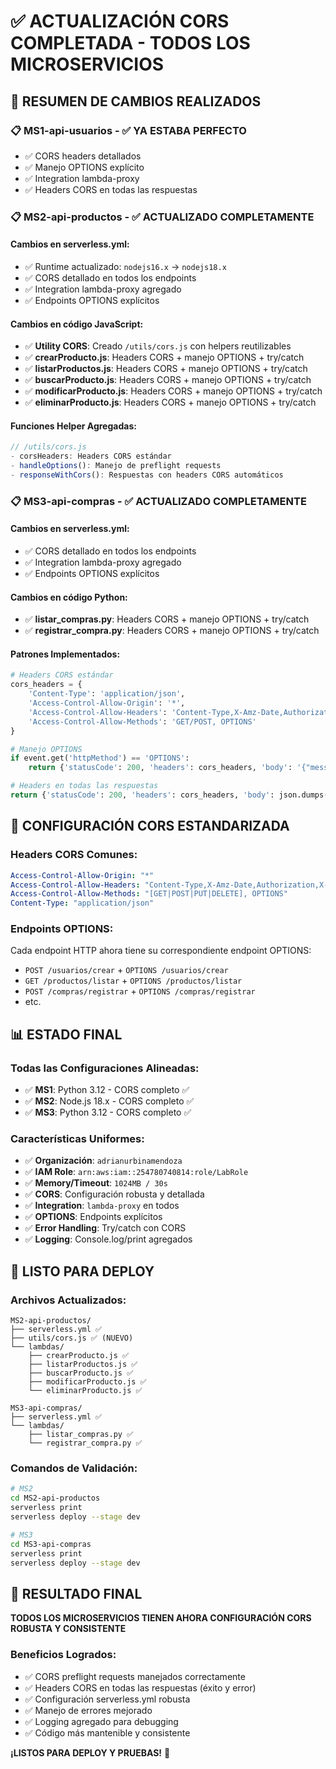 # ✅ ACTUALIZACIÓN CORS COMPLETADA - TODOS LOS MICROSERVICIOS

## 🎯 RESUMEN DE CAMBIOS REALIZADOS

### 📋 **MS1-api-usuarios** - ✅ YA ESTABA PERFECTO

- ✅ CORS headers detallados
- ✅ Manejo OPTIONS explícito
- ✅ Integration lambda-proxy
- ✅ Headers CORS en todas las respuestas

### 📋 **MS2-api-productos** - ✅ ACTUALIZADO COMPLETAMENTE

#### **Cambios en serverless.yml:**

- ✅ Runtime actualizado: `nodejs16.x` → `nodejs18.x`
- ✅ CORS detallado en todos los endpoints
- ✅ Integration lambda-proxy agregado
- ✅ Endpoints OPTIONS explícitos

#### **Cambios en código JavaScript:**

- ✅ **Utility CORS**: Creado `/utils/cors.js` con helpers reutilizables
- ✅ **crearProducto.js**: Headers CORS + manejo OPTIONS + try/catch
- ✅ **listarProductos.js**: Headers CORS + manejo OPTIONS + try/catch
- ✅ **buscarProducto.js**: Headers CORS + manejo OPTIONS + try/catch
- ✅ **modificarProducto.js**: Headers CORS + manejo OPTIONS + try/catch
- ✅ **eliminarProducto.js**: Headers CORS + manejo OPTIONS + try/catch

#### **Funciones Helper Agregadas:**

```javascript
// /utils/cors.js
- corsHeaders: Headers CORS estándar
- handleOptions(): Manejo de preflight requests
- responseWithCors(): Respuestas con headers CORS automáticos
```

### 📋 **MS3-api-compras** - ✅ ACTUALIZADO COMPLETAMENTE

#### **Cambios en serverless.yml:**

- ✅ CORS detallado en todos los endpoints
- ✅ Integration lambda-proxy agregado
- ✅ Endpoints OPTIONS explícitos

#### **Cambios en código Python:**

- ✅ **listar_compras.py**: Headers CORS + manejo OPTIONS + try/catch
- ✅ **registrar_compra.py**: Headers CORS + manejo OPTIONS + try/catch

#### **Patrones Implementados:**

```python
# Headers CORS estándar
cors_headers = {
    'Content-Type': 'application/json',
    'Access-Control-Allow-Origin': '*',
    'Access-Control-Allow-Headers': 'Content-Type,X-Amz-Date,Authorization,X-Api-Key,X-Amz-Security-Token',
    'Access-Control-Allow-Methods': 'GET/POST, OPTIONS'
}

# Manejo OPTIONS
if event.get('httpMethod') == 'OPTIONS':
    return {'statusCode': 200, 'headers': cors_headers, 'body': '{"message": "CORS preflight"}'}

# Headers en todas las respuestas
return {'statusCode': 200, 'headers': cors_headers, 'body': json.dumps(data)}
```

## 🔧 **CONFIGURACIÓN CORS ESTANDARIZADA**

### **Headers CORS Comunes:**

```yaml
Access-Control-Allow-Origin: "*"
Access-Control-Allow-Headers: "Content-Type,X-Amz-Date,Authorization,X-Api-Key,X-Amz-Security-Token"
Access-Control-Allow-Methods: "[GET|POST|PUT|DELETE], OPTIONS"
Content-Type: "application/json"
```

### **Endpoints OPTIONS:**

Cada endpoint HTTP ahora tiene su correspondiente endpoint OPTIONS:

- `POST /usuarios/crear` + `OPTIONS /usuarios/crear`
- `GET /productos/listar` + `OPTIONS /productos/listar`
- `POST /compras/registrar` + `OPTIONS /compras/registrar`
- etc.

## 📊 **ESTADO FINAL**

### **Todas las Configuraciones Alineadas:**

- ✅ **MS1**: Python 3.12 - CORS completo ✅
- ✅ **MS2**: Node.js 18.x - CORS completo ✅
- ✅ **MS3**: Python 3.12 - CORS completo ✅

### **Características Uniformes:**

- ✅ **Organización**: `adrianurbinamendoza`
- ✅ **IAM Role**: `arn:aws:iam::254780740814:role/LabRole`
- ✅ **Memory/Timeout**: `1024MB / 30s`
- ✅ **CORS**: Configuración robusta y detallada
- ✅ **Integration**: `lambda-proxy` en todos
- ✅ **OPTIONS**: Endpoints explícitos
- ✅ **Error Handling**: Try/catch con CORS
- ✅ **Logging**: Console.log/print agregados

## 🚀 **LISTO PARA DEPLOY**

### **Archivos Actualizados:**

```
MS2-api-productos/
├── serverless.yml ✅
├── utils/cors.js ✅ (NUEVO)
└── lambdas/
    ├── crearProducto.js ✅
    ├── listarProductos.js ✅
    ├── buscarProducto.js ✅
    ├── modificarProducto.js ✅
    └── eliminarProducto.js ✅

MS3-api-compras/
├── serverless.yml ✅
└── lambdas/
    ├── listar_compras.py ✅
    └── registrar_compra.py ✅
```

### **Comandos de Validación:**

```bash
# MS2
cd MS2-api-productos
serverless print
serverless deploy --stage dev

# MS3
cd MS3-api-compras
serverless print
serverless deploy --stage dev
```

## 🎉 **RESULTADO FINAL**

**TODOS LOS MICROSERVICIOS TIENEN AHORA CONFIGURACIÓN CORS ROBUSTA Y CONSISTENTE**

### **Beneficios Logrados:**

- ✅ CORS preflight requests manejados correctamente
- ✅ Headers CORS en todas las respuestas (éxito y error)
- ✅ Configuración serverless.yml robusta
- ✅ Manejo de errores mejorado
- ✅ Logging agregado para debugging
- ✅ Código más mantenible y consistente

**¡LISTOS PARA DEPLOY Y PRUEBAS!** 🚀
